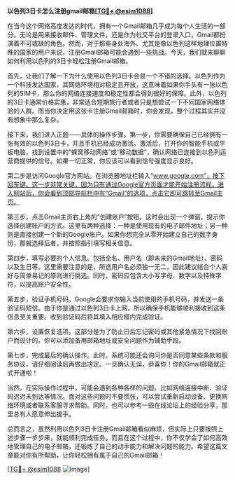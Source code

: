 **以色列3日卡怎么注册gmail邮箱[[TG💪+ @esim1088](https://t.me/s/esim1088)]**

在当今这个网络高度发达的时代，拥有一个Gmail邮箱几乎成为每个人生活的一部分。无论是用来接收邮件、管理文件，还是作为社交平台的登录入口，Gmail都扮演着不可或缺的角色。然而，对于那些身处海外、尤其是像以色列这样地理位置特殊的国家的用户来说，注册Gmail邮箱可能会遇到一些挑战。今天，我们就来聊聊如何利用以色列的3日卡轻松注册Gmail邮箱。

首先，让我们了解一下为什么使用以色列3日卡会是一个不错的选择。以色列作为一个科技发达国家，其网络环境相对稳定且开放，这意味着如果你手头有一张以色列的SIM卡，那么你的网络连接速度和稳定性都会得到很好的保障。此外，以色列的3日卡通常价格实惠，非常适合短期旅行者或者只是想尝试一下不同国家网络体验的人群。而当你决定用这张卡注册Gmail邮箱时，你会发现，整个过程其实并没有想象中那么复杂。

接下来，我们进入正题——具体的操作步骤。第一步，你需要确保自己已经拥有一张有效的以色列3日卡，并且手机已经成功激活。激活后，打开你的智能手机或平板电脑，找到设置中的“蜂窝移动网络”或“移动数据”，确认网络已连接到以色列运营商提供的信号。如果一切正常，你应该可以看到信号强度显示良好。

第二步是访问Google官方网站。在浏览器地址栏输入“www.google.com”，按下回车键。这一步非常关键，因为只有通过Google官方页面才能开始注册流程。进入网站后，你会看到顶部导航栏中有“Gmail”的选项，点击它即可跳转至Gmail主页。

第三步，点击Gmail主页右上角的“创建账户”按钮。这时会出现一个弹窗，提示你选择创建账户的方式。这里有两种选择：一种是使用现有的电子邮件地址；另一种则是直接创建一个新的Google账户。如果你想完全从零开始建立自己的数字身份，那就选择后者，并按照指引填写相关信息。

第四步，填写必要的个人信息。包括全名、用户名（即未来的Gmail地址）、密码以及生日等。这里需要注意的是，所选用户名必须独一无二，因此建议结合个人喜好与简单易记的原则进行挑选。同时，密码应包含大小写字母、数字以及特殊字符，以提高账户安全性。

第五步，验证手机号码。Google会要求你输入当前使用的手机号码，并发送一条验证码短信。由于你是通过以色列3日卡上网，所以确保手机能够顺利接收到这条信息至关重要。收到验证码后将其填入相应框内完成验证。

第六步，设置恢复选项。这部分是为了防止日后忘记密码或其他紧急情况下找回账户而设计的。你可以添加备用邮箱地址或安全问题作为辅助手段。

第七步，完成最后的确认操作。此时，系统可能还会询问你是否同意某些条款和服务协议，请仔细阅读后再做出决定。一旦确认无误，恭喜你！你的Gmail邮箱就正式开通啦！

当然，在实际操作过程中，可能会遇到各种各样的问题。比如网络连接中断、验证码迟迟未到达等情况。面对这些问题时不要慌张，可以尝试重新启动设备、更换网络环境或者联系客服寻求帮助。同时，也可以参考一些在线论坛上的经验分享，那里总有人愿意伸出援手。

总而言之，虽然利用以色列3日卡注册Gmail邮箱看似麻烦，但实际上只要按照上述步骤一步步来，就能顺利完成任务。而且在这个过程中，你不仅学会了如何高效地管理自己的电子邮箱，还锻炼了自己的动手能力和解决问题的能力。希望这篇文章能对你有所帮助，让你轻松拥有属于自己的Gmail邮箱！

[[TG💪+ @esim1088](https://t.me/s/esim1088) ![Image](https://i.postimg.cc/4NQfJmqS/Snipaste-2025-05-13-00-14-12.png)]